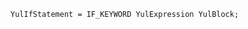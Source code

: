 <!-- This file is generated automatically by infrastructure scripts. Please don't edit by hand. -->

```{ .ebnf .slang-ebnf #YulIfStatement }
YulIfStatement = IF_KEYWORD YulExpression YulBlock;
```
